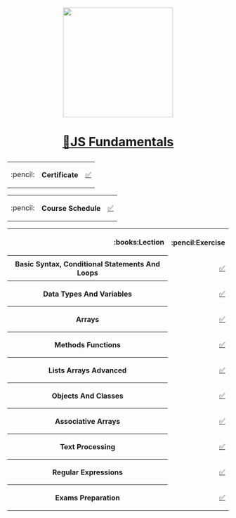 # <a href="https://softuni.bg"><p align="center">
 <p align="center"><img src="http://spaceappschallengebulgaria.eu/sites/default/files/softuni.png" width = 250 /></p><p></a>

# <a href="https://softuni.bg/trainings/2441/js-fundamentals-september-2019"><p align="center">:book:JS Fundamentals<p></a>

<table>
<tr>
  <td>
   <p align="right">
   :pencil:
  </td>
  <th>
    Certificate
  </th>
  <td>
    <p align="right">
         <a 
         href="https://softuni.bg/certificates/details/69143/ef4c14c2">✅
    </a>
  </td>
</tr>
</table>

<table>
<tr>
  <td>
   <p align="right">
   :pencil:
  </td>
  <th>
    Course Schedule
  </th>
  <td>
    <p align="right">
         <a 
         href="https://github.com/tsvetanNikolov92/JS-Fundamentals---May-2019/tree/master/JS%20Fundamentals%20--%20May-2019/Course%20Schedule">✅
    </a>
  </td>
</tr>
</table>

<table>
<tr>
  <th>
   <p align="right">
    :books:Lection
  </th>
  <th>
   <p align="right">
   :pencil:Exercise
  </th>
</tr>
  
<tr>
  <th>
    Basic Syntax, Conditional Statements And Loops
  </th>
  <td>
   <p align="right">
         <a 
         href="https://github.com/tsvetanNikolov92/JS-Fundamentals---May-2019/tree/master/JS%20Fundamentals%20--%20May-2019/Lections/Basic%20Syntax%2C%20Conditional%20Statements%20And%20Loops/Homework">✅
    </a>
  </td>
</tr>
    
<tr>
  <th>
    Data Types And Variables
  </th>
  <td>
   <p align="right">
         <a 
         href="https://github.com/tsvetanNikolov92/JS-Fundamentals---May-2019/tree/master/JS%20Fundamentals%20--%20May-2019/Lections/Data%20Types%20And%20Variables/Homework">✅
   </a>
  </td>
</tr>

<tr>
  <th>
    Arrays
  </th>
  <td>
   <p align="right">
         <a 
         href="https://github.com/tsvetanNikolov92/JS-Fundamentals---May-2019/tree/master/JS%20Fundamentals%20--%20May-2019/Lections/Arrays/Homework">✅
   </a>
  </td>
</tr>

<tr>
  <th>
    Methods Functions
  </th>
  <td>
   <p align="right">
         <a 
         href="https://github.com/tsvetanNikolov92/JS-Fundamentals---May-2019/tree/master/JS%20Fundamentals%20--%20May-2019/Lections/Methods%20Functions/Homework">✅
   </a>
  </td>
</tr>

<tr>
  <th>
    Lists Arrays Advanced
  </th>
  <td>
   <p align="right">
         <a 
         href="https://github.com/tsvetanNikolov92/JS-Fundamentals---May-2019/tree/master/JS%20Fundamentals%20--%20May-2019/Lections/Lists%20Arrays%20Advanced/Homework">✅
   </a>
  </td>
</tr>

<tr>
  <th>
    Objects And Classes
  </th>
  <td>
   <p align="right">
         <a 
         href="https://github.com/tsvetanNikolov92/JS-Fundamentals---May-2019/tree/master/JS%20Fundamentals%20--%20May-2019/Lections/Objects%20And%20Classes/Homework">✅
   </a>
  </td>
</tr>

<tr>
  <th>
    Associative Arrays
  </th>
  <td>
   <p align="right">
         <a 
         href="https://github.com/tsvetanNikolov92/JS-Fundamentals---May-2019/tree/master/JS%20Fundamentals%20--%20May-2019/Lections/Associative%20Arrays/Homework">✅
   </a>
  </td>
</tr>

<tr>
  <th>
    Text Processing
  </th>
  <td>
   <p align="right">
         <a 
         href="https://github.com/tsvetanNikolov92/JS-Fundamentals---May-2019/tree/master/JS%20Fundamentals%20--%20May-2019/Lections/Text%20Processing/Homework">✅
   </a>
  </td>
</tr>

<tr>
  <th>
    Regular Expressions
  </th>
  <td>
   <p align="right">
         <a 
         href="https://github.com/tsvetanNikolov92/JS-Fundamentals---May-2019/tree/master/JS%20Fundamentals%20--%20May-2019/Lections/Regular%20Expressions/Homework">✅
   </a>
  </td>
</tr>

<tr>
  <th>
    Exams Preparation
  </th>
  <td>
   <p align="right">
         <a 
         href="https://github.com/tsvetanNikolov92/JS-Fundamentals---May-2019/tree/master/JS%20Fundamentals%20--%20May-2019/My%20exams%20solutions">✅
   </a>
  </td>
</tr>
</table>